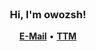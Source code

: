 <div align="center">
  <br>
  <h3>Hi, I'm owozsh!</h3>
  <p>
    <a href="mailto:owozsh.pro@gmail.com"><b>E-Mail</b></a>
    •
    <a href="https://owozsh.github.io/ttm"><b>TTM</b></a>
  </p>
  <br>
</div>
